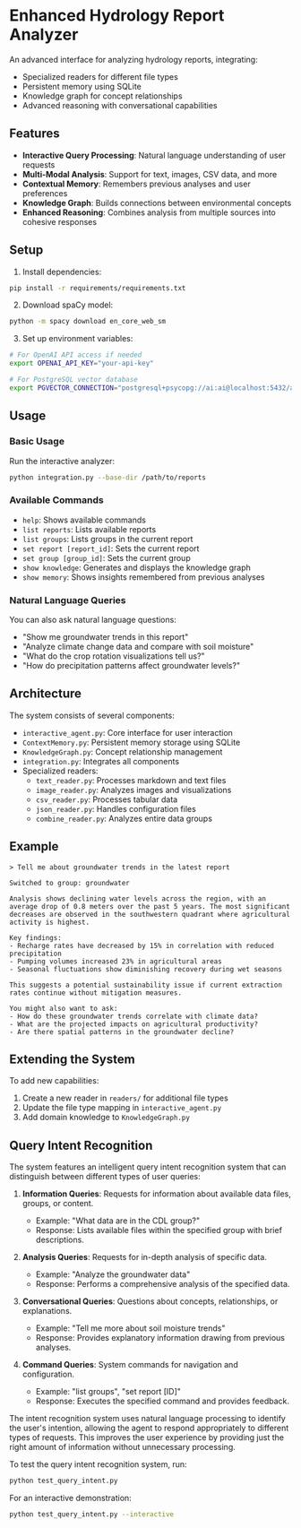 # Enhanced Hydrology Report Analyzer

An advanced interface for analyzing hydrology reports, integrating:
- Specialized readers for different file types
- Persistent memory using SQLite
- Knowledge graph for concept relationships
- Advanced reasoning with conversational capabilities

## Features

- **Interactive Query Processing**: Natural language understanding of user requests
- **Multi-Modal Analysis**: Support for text, images, CSV data, and more
- **Contextual Memory**: Remembers previous analyses and user preferences
- **Knowledge Graph**: Builds connections between environmental concepts
- **Enhanced Reasoning**: Combines analysis from multiple sources into cohesive responses

## Setup

1. Install dependencies:
```bash
pip install -r requirements/requirements.txt
```

2. Download spaCy model:
```bash
python -m spacy download en_core_web_sm
```

3. Set up environment variables:
```bash
# For OpenAI API access if needed
export OPENAI_API_KEY="your-api-key"

# For PostgreSQL vector database 
export PGVECTOR_CONNECTION="postgresql+psycopg://ai:ai@localhost:5432/ai"
```

## Usage

### Basic Usage

Run the interactive analyzer:
```bash
python integration.py --base-dir /path/to/reports
```

### Available Commands

- `help`: Shows available commands
- `list reports`: Lists available reports
- `list groups`: Lists groups in the current report
- `set report [report_id]`: Sets the current report
- `set group [group_id]`: Sets the current group
- `show knowledge`: Generates and displays the knowledge graph
- `show memory`: Shows insights remembered from previous analyses

### Natural Language Queries

You can also ask natural language questions:
- "Show me groundwater trends in this report"
- "Analyze climate change data and compare with soil moisture"
- "What do the crop rotation visualizations tell us?"
- "How do precipitation patterns affect groundwater levels?"

## Architecture

The system consists of several components:

- `interactive_agent.py`: Core interface for user interaction
- `ContextMemory.py`: Persistent memory storage using SQLite
- `KnowledgeGraph.py`: Concept relationship management
- `integration.py`: Integrates all components
- Specialized readers:
  - `text_reader.py`: Processes markdown and text files
  - `image_reader.py`: Analyzes images and visualizations
  - `csv_reader.py`: Processes tabular data
  - `json_reader.py`: Handles configuration files
  - `combine_reader.py`: Analyzes entire data groups

## Example

```
> Tell me about groundwater trends in the latest report

Switched to group: groundwater

Analysis shows declining water levels across the region, with an average drop of 0.8 meters over the past 5 years. The most significant decreases are observed in the southwestern quadrant where agricultural activity is highest.

Key findings:
- Recharge rates have decreased by 15% in correlation with reduced precipitation
- Pumping volumes increased 23% in agricultural areas
- Seasonal fluctuations show diminishing recovery during wet seasons

This suggests a potential sustainability issue if current extraction rates continue without mitigation measures.

You might also want to ask:
- How do these groundwater trends correlate with climate data?
- What are the projected impacts on agricultural productivity?
- Are there spatial patterns in the groundwater decline?
```

## Extending the System

To add new capabilities:
1. Create a new reader in `readers/` for additional file types
2. Update the file type mapping in `interactive_agent.py`
3. Add domain knowledge to `KnowledgeGraph.py` 

## Query Intent Recognition

The system features an intelligent query intent recognition system that can distinguish between different types of user queries:

1. **Information Queries**: Requests for information about available data files, groups, or content.
   - Example: "What data are in the CDL group?"
   - Response: Lists available files within the specified group with brief descriptions.

2. **Analysis Queries**: Requests for in-depth analysis of specific data.
   - Example: "Analyze the groundwater data"
   - Response: Performs a comprehensive analysis of the specified data.

3. **Conversational Queries**: Questions about concepts, relationships, or explanations.
   - Example: "Tell me more about soil moisture trends"
   - Response: Provides explanatory information drawing from previous analyses.

4. **Command Queries**: System commands for navigation and configuration.
   - Example: "list groups", "set report [ID]"
   - Response: Executes the specified command and provides feedback.

The intent recognition system uses natural language processing to identify the user's intention, allowing the agent to respond appropriately to different types of requests. This improves the user experience by providing just the right amount of information without unnecessary processing.

To test the query intent recognition system, run:

```bash
python test_query_intent.py
```

For an interactive demonstration:

```bash
python test_query_intent.py --interactive
``` 